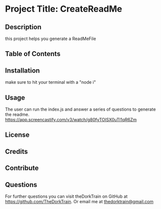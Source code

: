 
# Project Title: CreateReadMe

## Description
this project helps you generate a ReadMeFile

## Table of Contents

## Installation
make sure to hit your terminal with a "node i"

## Usage
The user can run the index.js and answer a series of questions to generate the readme.
https://app.screencastify.com/v3/watch/g80fyTOISX0uTl1qR6Zm

## License


## Credits
 

## Contribute


## Questions
For further questions you can visit theDorkTrain on GitHub at https://github.com/TheDorkTrain.
Or email me at thedorktrain@gmail.com
